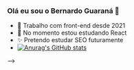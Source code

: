 ### Olá eu sou o Bernardo Guaraná 👋

- 🔭 Trabalho com front-end desde 2021
- 🌱 No momento estou estudando React 
- ✨ Pretendo estudar SEO futuramente
- [![Anurag's GitHub stats](https://github-readme-stats.vercel.app/api?username=anuraghazra)](https://github.com/anuraghazra/github-readme-stats)



-->
